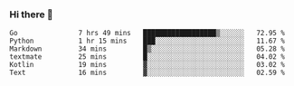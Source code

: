 ### Hi there 👋

<!--
**yeya24/yeya24** is a ✨ _special_ ✨ repository because its `README.md` (this file) appears on your GitHub profile.

Here are some ideas to get you started:

- 🔭 I’m currently working on ...
- 🌱 I’m currently learning ...
- 👯 I’m looking to collaborate on ...
- 🤔 I’m looking for help with ...
- 💬 Ask me about ...
- 📫 How to reach me: ...
- 😄 Pronouns: ...
- ⚡ Fun fact: ...
-->

<!--START_SECTION:waka-->

```text
Go               7 hrs 49 mins   ██████████████████▒░░░░░░   72.95 %
Python           1 hr 15 mins    ███░░░░░░░░░░░░░░░░░░░░░░   11.67 %
Markdown         34 mins         █▒░░░░░░░░░░░░░░░░░░░░░░░   05.28 %
textmate         25 mins         █░░░░░░░░░░░░░░░░░░░░░░░░   04.02 %
Kotlin           19 mins         ▓░░░░░░░░░░░░░░░░░░░░░░░░   03.02 %
Text             16 mins         ▓░░░░░░░░░░░░░░░░░░░░░░░░   02.59 %
```

<!--END_SECTION:waka-->
